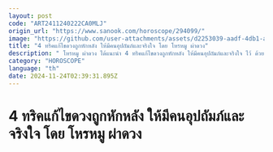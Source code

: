```yaml
---
layout: post
code: "ART2411240222CA0MLJ"
origin_url: "https://www.sanook.com/horoscope/294099/"
image: "https://github.com/user-attachments/assets/d2253039-aadf-4db1-a3c1-46291a4b91f4"
title: "4 ทริคแก้ไขดวงถูกหักหลัง ให้มีคนอุปถัมภ์และจริงใจ โดย โหรหมู ผ่าดวง"
description: " โหรหมู ผ่าดวง ได้แนะนำ 4 ทริคแก้ไขดวงถูกหักหลัง ให้มีคนอุปถัมภ์และจริงใจ ไว้ ด้วย 4 วิธี ดังนี้"
category: "HOROSCOPE"
language: "th"
date: 2024-11-24T02:39:31.895Z
---
```


# 4 ทริคแก้ไขดวงถูกหักหลัง ให้มีคนอุปถัมภ์และจริงใจ โดย โหรหมู ผ่าดวง